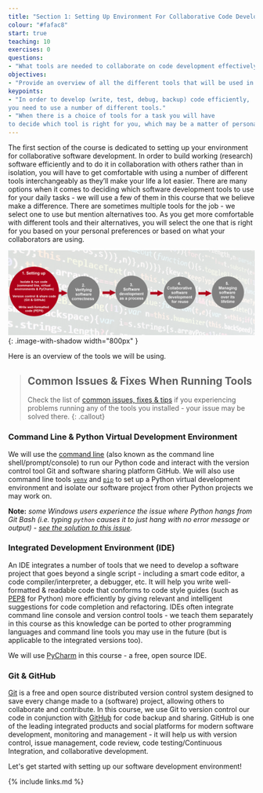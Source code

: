```yaml
---
title: "Section 1: Setting Up Environment For Collaborative Code Development"
colour: "#fafac8"
start: true
teaching: 10
exercises: 0
questions:
- "What tools are needed to collaborate on code development effectively?"
objectives:
- "Provide an overview of all the different tools that will be used in this course."
keypoints:
- "In order to develop (write, test, debug, backup) code efficiently,
you need to use a number of different tools."
- "When there is a choice of tools for a task you will have
to decide which tool is right for you, which may be a matter of personal preference or what the team or community you belong to is using."
---
```


The first section of the course is dedicated to setting up your environment for collaborative software development.
In order to build working (research) software
efficiently and to do it in collaboration with others rather than in isolation, you will have to get comfortable
with using a number of different tools interchangeably as they’ll make your life a lot easier.
There are many options when it comes to deciding which software development tools to use for your daily tasks - we
will use a few of them in this course that we believe make a difference. There are sometimes multiple tools for the
job - we select one to use but mention alternatives too. As you get more comfortable with different tools and
their alternatives, you will select the one that is right for you based on your personal preferences or
based on what your collaborators are using.

![Tools needed to collaborate on code development effectively](../fig/section1-overview.png){: .image-with-shadow width="800px" }

Here is an overview of the tools we will be using. 
 
> ## Common Issues & Fixes When Running Tools
> Check the list of [common issues, fixes & tips](/common-issues/index.html) if you experiencing problems 
running any of the tools you installed - your issue may be solved there.
{: .callout}

### Command Line & Python Virtual Development Environment
We will use the [command line](https://en.wikipedia.org/wiki/Shell_(computing))
(also known as the command line shell/prompt/console) to run our Python code and
interact with the version control tool Git and software sharing platform GitHub. 
We will also use command line
tools [`venv`](https://docs.python.org/3/library/venv.html) and [`pip`](https://pip.pypa.io/en/stable/)
to set up a Python virtual development environment and isolate our software project 
from other Python projects we may work on.

**Note:** *some Windows users experience the issue where Python hangs from Git Bash (i.e. 
typing `python` causes it to just hang with no error message or output) - 
[see the solution to this issue](/common-issues/index.html#python-hangs-in-git-bash).*

### Integrated Development Environment (IDE)
An IDE integrates a number of tools that we need to develop a software project
that goes beyond a single script - including a smart code editor,
a code compiler/interpreter, a debugger, etc. It will help you write well-formatted & readable code that conforms to
code style guides (such as [PEP8](https://www.python.org/dev/peps/pep-0008/) for Python) more efficiently by giving relevant and intelligent suggestions for
code completion and refactoring.
IDEs often integrate command line console and version control tools - we teach
them separately in this course as this knowledge can be ported to other programming languages and command line tools
you may use in the future (but is applicable to the integrated versions too).

We will use [PyCharm](https://www.jetbrains.com/pycharm/) in this course - a free, open source IDE.

### Git & GitHub
[Git](https://git-scm.com/) is a free and open source distributed version control system designed to save every change made to a
(software) project, allowing others to collaborate and contribute. In this course,
we use Git to version control our code in conjunction with [GitHub](https://github.com/) for code backup and sharing.
GitHub is one of the leading integrated products and
social platforms for modern software development, monitoring and management - it will help us with
version control, issue management, code review, code testing/Continuous Integration, and collaborative development.

Let's get started with setting up our software development environment!

{% include links.md %}
